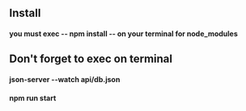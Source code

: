 ## Install
#### you must exec -- npm install -- on your terminal for node_modules

## Don't forget to exec on terminal
####  json-server --watch api/db.json
####  npm run start

